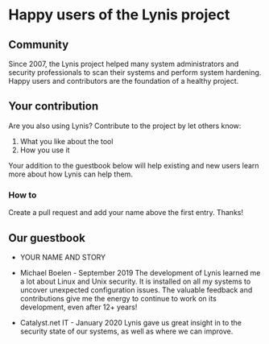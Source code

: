 # Happy users of the Lynis project

## Community

Since 2007, the Lynis project helped many system administrators and security
professionals to scan their systems and perform system hardening. Happy users
and contributors are the foundation of a healthy project.


## Your contribution

Are you also using Lynis? Contribute to the project by let others know:
1) What you like about the tool
2) How you use it

Your addition to the guestbook below will help existing and new users learn more
about how Lynis can help them.

### How to

Create a pull request and add your name above the first entry. Thanks!


## Our guestbook


* YOUR NAME AND STORY


* Michael Boelen - September 2019
The development of Lynis learned me a lot about Linux and Unix security. It is
installed on all my systems to uncover unexpected configuration issues. The
valuable feedback and contributions give me the energy to continue to work on
its development, even after 12+ years!

* Catalyst.net IT - January 2020
Lynis gave us great insight in to the security state of our systems, as well as where we can improve.

